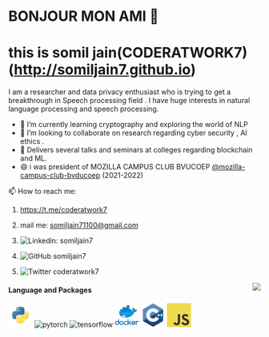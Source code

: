 # BONJOUR MON AMI 👋

# this is somil jain(CODERATWORK7) (http://somiljain7.github.io)
I am a researcher and data privacy enthusiast who is trying to get a breakthrough in Speech processing field . I have huge interests in natural language processing and speech processing. 
- 🔭 I’m currently learning cryptography and exploring the world of NLP
- 👯 I’m looking to collaborate on research regarding cyber security , AI ethics .
- 💬 Delivers several talks and seminars at colleges regarding blockchain and ML.
- 😄 i was president of MOZILLA CAMPUS CLUB BVUCOEP [@mozilla-campus-club-bvducoep](https://mozilla-campus-club-bvducoep.github.io/) (2021-2022)

📫 How to reach me:  
1) https://t.me/coderatwork7

2) mail me: somiljain71100@gmail.com

3) ![Linkedin: somiljain7](https://img.shields.io/badge/-somiljain7-blue?style=flat-square&logo=Linkedin&logoColor=white&link=https://www.linkedin.com/in/somil-jain7/)

4) ![GitHub somiljain7](https://img.shields.io/github/followers/somiljain7?label=follow&style=social)

5) ![Twitter coderatwork7](https://img.shields.io/twitter/follow/coderatwork7?style=social)


<img align="right" src="http://estruyf-github.azurewebsites.net/api/VisitorHit?user=somiljain7&repo=somiljain7&countColorcountColor&countColor=%237B1E7B" />



#### Language and Packages
<p>    <img height="48" src="https://raw.githubusercontent.com/github/explore/80688e429a7d4ef2fca1e82350fe8e3517d3494d/topics/python/python.png">
  <img src="https://www.vectorlogo.zone/logos/pytorch/pytorch-icon.svg" alt="pytorch" width="40" height="40"/> <img src="https://www.vectorlogo.zone/logos/tensorflow/tensorflow-icon.svg" alt="tensorflow" width="40" height="40"/>
  <img height="48" src="https://raw.githubusercontent.com/github/explore/80688e429a7d4ef2fca1e82350fe8e3517d3494d/topics/docker/docker.png">
  <img height="48" src="https://raw.githubusercontent.com/github/explore/80688e429a7d4ef2fca1e82350fe8e3517d3494d/topics/cpp/cpp.png">
  <img height="48" src="https://raw.githubusercontent.com/github/explore/80688e429a7d4ef2fca1e82350fe8e3517d3494d/topics/javascript/javascript.png">

</p>



